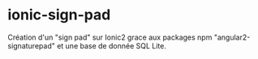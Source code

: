 # ionic-sign-pad
Création d'un "sign pad" sur Ionic2 grace aux packages npm "angular2-signaturepad" et une base de donnée SQL Lite.
